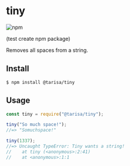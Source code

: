 # tiny

![npm](https://img.shields.io/npm/v/@tarisa/tiny?color=red&logo=npm)

(test create npm package)

Removes all spaces from a string.

## Install

```
$ npm install @tarisa/tiny
```

## Usage

```js
const tiny = require("@tarisa/tiny");

tiny("So much space!");
//=> "Somuchspace!"

tiny(1337);
//=> Uncaught TypeError: Tiny wants a string!
//    at tiny (<anonymous>:2:41)
//    at <anonymous>:1:1
```
